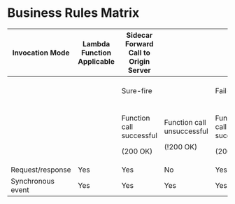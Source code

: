 ﻿---
sidebar_position: 2
---

# Business Rules Matrix

<head>
  <meta name="guidename" content="API Management"/>
  <meta name="context" content="GUID-f3d3aaec-6da4-4650-93cc-4b04d9200702"/>
</head>

| **Invocation Mode** | **Lambda Function Applicable** | **Sidecar Forward Call to Origin Server** |     |     |     | **Sidecar Pre-processing** | **Sidecar Post- Processing** |
| --- | --- | --- | --- | --- | --- | --- | --- |
|     |     | Sure-fire |     | Fail-safe |     | Lambda Function flow | Lambda Function flow |
|||<p>Function call successful</p><p>(200 OK)</p> |<p>Function call unsuccessful</p><p>(!200 OK)</p>|<p>Function call successful</p><p>(200 OK)</p>|<p>Function call unsuccessful</p><p>(!200 OK)</p> |
| Request/response | Yes | Yes | No  | Yes | Yes | Yes | Yes |
| Synchronous event | Yes | Yes | Yes | Yes | Yes | Yes | Yes |

